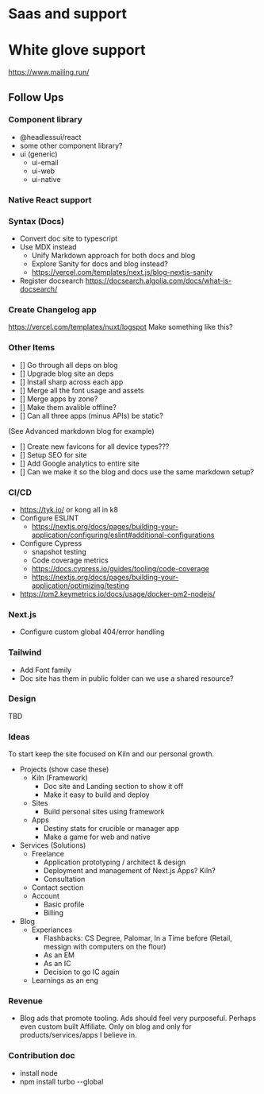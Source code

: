 # Saas and support
 # White glove support
 https://www.mailing.run/


## Follow Ups

### Component library
- @headlessui/react
- some other component library?
- ui (generic)
    - ui-email
    - ui-web
    - ui-native
### Native React support

### Syntax (Docs)
- Convert doc site to typescript
- Use MDX instead
    - Unify Markdown approach for both docs and blog
    - Explore Sanity for docs and blog instead?
    - https://vercel.com/templates/next.js/blog-nextjs-sanity
- Register docsearch https://docsearch.algolia.com/docs/what-is-docsearch/

### Create Changelog app

https://vercel.com/templates/nuxt/logspot
Make something like this?

### Other Items
- [] Go through all deps on blog
- [] Upgrade blog site an deps
- [] Install sharp across each app
- [] Merge all the font usage and assets
- [] Merge apps by zone? 
- [] Make them avalible offline?
- [] Can all three apps (minus APIs) be static?

(See Advanced markdown blog for example)
- [] Create new favicons for all device types???
- [] Setup SEO for site
- [] Add Google analytics to entire site
- [] Can we make it so the blog and docs use the same markdown setup?

### CI/CD
- https://tyk.io/ or kong all in k8
- Configure ESLINT
    - https://nextjs.org/docs/pages/building-your-application/configuring/eslint#additional-configurations
- Configure Cypress
    - snapshot testing
    - Code coverage metrics
    - https://docs.cypress.io/guides/tooling/code-coverage
    - https://nextjs.org/docs/pages/building-your-application/optimizing/testing
- https://pm2.keymetrics.io/docs/usage/docker-pm2-nodejs/

### Next.js

- Configure custom global 404/error handling

### Tailwind

- Add Font family
- Doc site has them in public folder can we use a shared resource?

### Design
TBD

### Ideas
To start keep the site focused on Kiln and our personal growth.
- Projects (show case these)
    - Kiln (Framework) 
        - Doc site and Landing section to show it off
        - Make it easy to build and deploy
    - Sites 
        - Build personal sites using framework
    - Apps
        - Destiny stats for crucible or manager app
        - Make a game for web and native
- Services (Solutions)
    - Freelance
        - Application prototyping / architect & design
        - Deployment and management of Next.js Apps? Kiln?
        - Consultation
    - Contact section
    - Account
        - Basic profile
        - Billing
- Blog
    - Experiances
        - Flashbacks: CS Degree, Palomar, In a Time before (Retail, messign with computers on the flour)
        - As an EM
        - As an IC
        - Decision to go IC again
    - Learnings as an eng

### Revenue
- Blog ads that promote tooling. Ads should feel very purposeful. Perhaps even custom built Affiliate. Only on blog and only for products/services/apps I believe in.


### Contribution doc
- install node
- npm install turbo --global